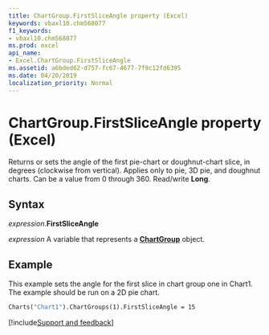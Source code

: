 ```yaml
---
title: ChartGroup.FirstSliceAngle property (Excel)
keywords: vbaxl10.chm568077
f1_keywords:
- vbaxl10.chm568077
ms.prod: excel
api_name:
- Excel.ChartGroup.FirstSliceAngle
ms.assetid: a6bded62-d757-fc67-4677-7f9c12fd6395
ms.date: 04/20/2019
localization_priority: Normal
---
```



# ChartGroup.FirstSliceAngle property (Excel)

Returns or sets the angle of the first pie-chart or doughnut-chart slice, in degrees (clockwise from vertical). Applies only to pie, 3D pie, and doughnut charts. Can be a value from 0 through 360. Read/write **Long**.


## Syntax

_expression_.**FirstSliceAngle**

_expression_ A variable that represents a **[ChartGroup](Excel.ChartGroup(object).md)** object.


## Example

This example sets the angle for the first slice in chart group one in Chart1. The example should be run on a 2D pie chart.

```vb
Charts("Chart1").ChartGroups(1).FirstSliceAngle = 15
```



[!include[Support and feedback](~/includes/feedback-boilerplate.md)]